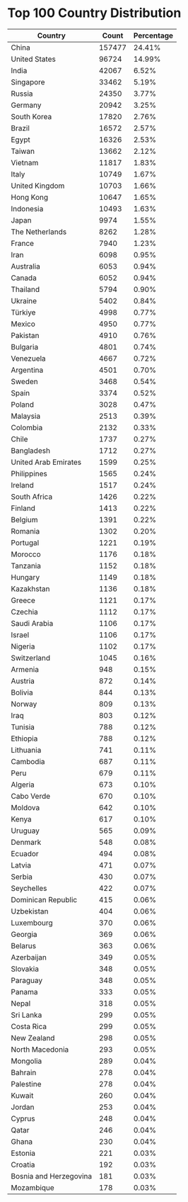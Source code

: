 # Top 100 Country Distribution
| Country | Count | Percentage |
|----|----|----|
| China | 157477 | 24.41% |
| United States | 96724 | 14.99% |
| India | 42067 | 6.52% |
| Singapore | 33462 | 5.19% |
| Russia | 24350 | 3.77% |
| Germany | 20942 | 3.25% |
| South Korea | 17820 | 2.76% |
| Brazil | 16572 | 2.57% |
| Egypt | 16326 | 2.53% |
| Taiwan | 13662 | 2.12% |
| Vietnam | 11817 | 1.83% |
| Italy | 10749 | 1.67% |
| United Kingdom | 10703 | 1.66% |
| Hong Kong | 10647 | 1.65% |
| Indonesia | 10493 | 1.63% |
| Japan | 9974 | 1.55% |
| The Netherlands | 8262 | 1.28% |
| France | 7940 | 1.23% |
| Iran | 6098 | 0.95% |
| Australia | 6053 | 0.94% |
| Canada | 6052 | 0.94% |
| Thailand | 5794 | 0.90% |
| Ukraine | 5402 | 0.84% |
| Türkiye | 4998 | 0.77% |
| Mexico | 4950 | 0.77% |
| Pakistan | 4910 | 0.76% |
| Bulgaria | 4801 | 0.74% |
| Venezuela | 4667 | 0.72% |
| Argentina | 4501 | 0.70% |
| Sweden | 3468 | 0.54% |
| Spain | 3374 | 0.52% |
| Poland | 3028 | 0.47% |
| Malaysia | 2513 | 0.39% |
| Colombia | 2132 | 0.33% |
| Chile | 1737 | 0.27% |
| Bangladesh | 1712 | 0.27% |
| United Arab Emirates | 1599 | 0.25% |
| Philippines | 1565 | 0.24% |
| Ireland | 1517 | 0.24% |
| South Africa | 1426 | 0.22% |
| Finland | 1413 | 0.22% |
| Belgium | 1391 | 0.22% |
| Romania | 1302 | 0.20% |
| Portugal | 1221 | 0.19% |
| Morocco | 1176 | 0.18% |
| Tanzania | 1152 | 0.18% |
| Hungary | 1149 | 0.18% |
| Kazakhstan | 1136 | 0.18% |
| Greece | 1121 | 0.17% |
| Czechia | 1112 | 0.17% |
| Saudi Arabia | 1106 | 0.17% |
| Israel | 1106 | 0.17% |
| Nigeria | 1102 | 0.17% |
| Switzerland | 1045 | 0.16% |
| Armenia | 948 | 0.15% |
| Austria | 872 | 0.14% |
| Bolivia | 844 | 0.13% |
| Norway | 809 | 0.13% |
| Iraq | 803 | 0.12% |
| Tunisia | 788 | 0.12% |
| Ethiopia | 788 | 0.12% |
| Lithuania | 741 | 0.11% |
| Cambodia | 687 | 0.11% |
| Peru | 679 | 0.11% |
| Algeria | 673 | 0.10% |
| Cabo Verde | 670 | 0.10% |
| Moldova | 642 | 0.10% |
| Kenya | 617 | 0.10% |
| Uruguay | 565 | 0.09% |
| Denmark | 548 | 0.08% |
| Ecuador | 494 | 0.08% |
| Latvia | 471 | 0.07% |
| Serbia | 430 | 0.07% |
| Seychelles | 422 | 0.07% |
| Dominican Republic | 415 | 0.06% |
| Uzbekistan | 404 | 0.06% |
| Luxembourg | 370 | 0.06% |
| Georgia | 369 | 0.06% |
| Belarus | 363 | 0.06% |
| Azerbaijan | 349 | 0.05% |
| Slovakia | 348 | 0.05% |
| Paraguay | 348 | 0.05% |
| Panama | 333 | 0.05% |
| Nepal | 318 | 0.05% |
| Sri Lanka | 299 | 0.05% |
| Costa Rica | 299 | 0.05% |
| New Zealand | 298 | 0.05% |
| North Macedonia | 293 | 0.05% |
| Mongolia | 289 | 0.04% |
| Bahrain | 278 | 0.04% |
| Palestine | 278 | 0.04% |
| Kuwait | 260 | 0.04% |
| Jordan | 253 | 0.04% |
| Cyprus | 248 | 0.04% |
| Qatar | 246 | 0.04% |
| Ghana | 230 | 0.04% |
| Estonia | 221 | 0.03% |
| Croatia | 192 | 0.03% |
| Bosnia and Herzegovina | 181 | 0.03% |
| Mozambique | 178 | 0.03% |
